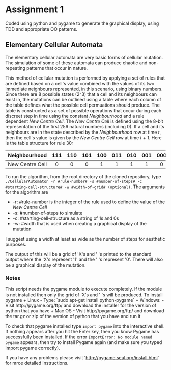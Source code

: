 <h1>Assignment 1 </h1>
Coded using python and pygame to generate the graphical display, using TDD and appropriate OO patterns.

<h2>Elementary Cellular Automata </h2>
The elementary cellular automata are very basic forms of cellular mutation. The simulation of some of these automata can  produce chaotic and non-repeating patterns that occur in nature.

This method of cellular mutation is performed by applying a set of rules that are defined based on a cell's value combined with the values of its two immediate neighbours represented, in this scenario, using binary numbers. Since there are 8 possible states (2^3) that a cell and its neighbours can exist in, the mutations can be outlined using a table where each column of the table defines what the possible cell permuations should produce. The table is constructed as a set of possible operations that occur during each discreet step in time using the constant *Neighbourhood* and a rule dependent *New Centre Cell*. The *New Centre Cell* is defined using the 8-bit representation of the first 256 natural numbers (including 0). If a cell and its neighbours are in the state described by the *Neighbourhood* row at time *t*, then the cell's value is given by the *New Centre Cell* row at time *t + 1*.  Here is the table structure for rule 30:

|Neighbourhood | 111 | 110 | 101 | 100 | 011 | 010 | 001 | 000 |
|--------------|:---:|:---:|:---:|:---:|:---:|:---:|:---:|:---:|
|New Centre Cell | 0 | 0 | 0 | 1 | 1 | 1 | 1 | 0 |

To run the algorithm, from the root directory of the cloned repository, type `./CellularAutomaton -r #rule-number# -s #number-of-steps# -c #starting-cell-structure# -w #width-of-grid# (optional)`. The arguments for the algorithm are 
+ -r: #rule-number is the integer of the rule used to define the value of the *New Centre Cell*
+ -s: #number-of-steps to simulate
+ -c: #starting-cell-structure as a string of 1s and 0s
+ -w: #width that is used when creating a graphical display of the mutation

I suggest using a width at least as wide as the number of steps for aesthetic purposes.

The output of this will be a grid of 'X's and ' 's printed to the standard output where the 'X's represent '1' and the ' 's represent '0'. There will also be a graphical display of the mutation.


<h3> Notes </h3>
This script needs the pygame module to execute completely. If the module is not installed then only the grid of 'X's and ' 's will be produced.
To install pygame
+ Linux
  - Type: `sudo apt-get install python-pygame`
+ Windows:
  - Visit http://pygame.org/ftp/ and download the installer for the version of python that you have
+ Mac OS
  - Visit http://pygame.org/ftp/ and download the tar.gz or zip of the version of python that you have and run it


To check that pygame installed type `import pygame` into the interactive shell. If nothing appears after you hit the Enter key, then you know Pygame has successfully been installed. If the error `ImportError: No module named pygame` appears, then try to install Pygame again (and make sure you typed import pygame correctly).

If you have any problems please visit 'http://pygame.seul.org/install.html' for mroe detailed instructions.
